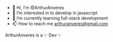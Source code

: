 - 👋 Hi, I’m @ArthurAnveres
- 👀 I’m interested in to develop in javascript
- 🌱 I’m currently learning full-stack development
- 📫 How to reach me arthuranveres@gmail.com

ArthurAnveres is a ✨ Dev ✨

